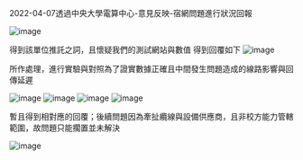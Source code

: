 2022-04-07透過中央大學電算中心-意見反映-宿網問題進行狀況回報

![image](https://user-images.githubusercontent.com/72643996/189937986-1673a4fd-031e-4e7f-bafa-e525aa3207fc.png)

得到該單位推託之詞，且懷疑我們的測試網站與數值
得到回覆如下
![image](https://user-images.githubusercontent.com/72643996/189943128-9123ecb0-f25e-49ee-8ebe-c7bad697f8e7.png)

所作處理，進行實驗與對照為了證實數據正確且中間發生問題造成的線路影響與回傳延遲

![image](https://user-images.githubusercontent.com/72643996/189944258-0acb8769-f9fa-41e4-8d46-ea910eb9fbe3.png)
![image](https://user-images.githubusercontent.com/72643996/189944270-3f9fb6ab-741c-4e6b-a66c-ca140e327a52.png)
![image](https://user-images.githubusercontent.com/72643996/189944286-796acbf2-7b2e-4b79-bba2-be8baa776161.png)
![image](https://user-images.githubusercontent.com/72643996/189944300-9b0dde22-0944-47b2-ad82-e1ae601b0d2d.png)

暫且得到相對應的回覆；後續問題因為牽扯纜線與設備供應商，且非校方能力管轄範圍，故問題只能擱置並未解決

![image](https://user-images.githubusercontent.com/72643996/189947928-947ba795-f65c-4447-b00b-f142c9974955.png)

